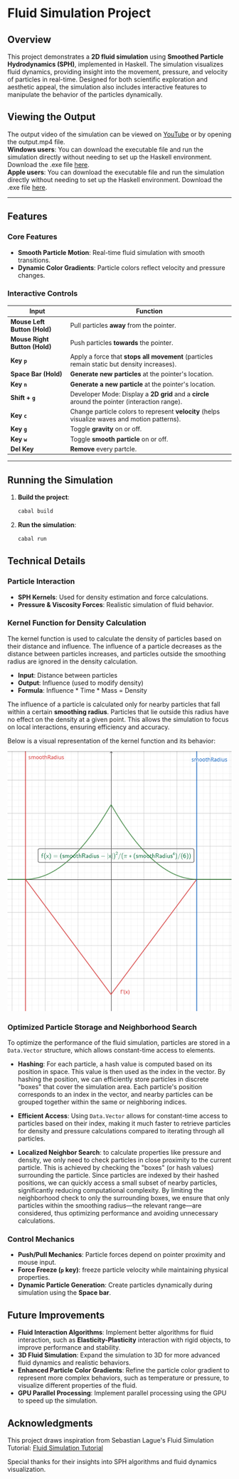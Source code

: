 # Fluid Simulation Project

## Overview

This project demonstrates a **2D fluid simulation** using **Smoothed Particle Hydrodynamics (SPH)**, implemented in Haskell. The simulation visualizes fluid dynamics, providing insight into the movement, pressure, and velocity of particles in real-time. Designed for both scientific exploration and aesthetic appeal, the simulation also includes interactive features to manipulate the behavior of the particles dynamically.

## Viewing the Output  
The output video of the simulation can be viewed on [YouTube](https://youtu.be/LiqdPfCDhqo) or by opening the output.mp4 file.  
**Windows users**: You can download the executable file and run the simulation directly without needing to set up the Haskell environment. Download the .exe file [here](https://github.com/LucaYan0506/Haskell-Animation/releases/download/V.1.0.1/installer.exe).  
**Apple users**: You can download the executable file and run the simulation directly without needing to set up the Haskell environment. Download the .exe file [here](https://github.com/LucaYan0506/Haskell-Animation/releases/download/V.1.0.1.Mac/haskell-animation).

---

## Features

### **Core Features**
- **Smooth Particle Motion**: Real-time fluid simulation with smooth transitions.
- **Dynamic Color Gradients**: Particle colors reflect velocity and pressure changes.

### **Interactive Controls**

| Input                     | Function                                                                                      |
|---------------------------|-----------------------------------------------------------------------------------------------|
| **Mouse Left Button (Hold)**   | Pull particles **away** from the pointer.                                                  |
| **Mouse Right Button (Hold)**  | Push particles **towards** the pointer.                                                    |
| **Key `p`**               | Apply a force that **stops all movement** (particles remain static but density increases).    |
| **Space Bar (Hold)**       | **Generate new particles** at the pointer's location.                                          |
| **Key `n`**                | **Generate a new particle** at the pointer's location.                                          |
| **Shift + `g`**     | Developer Mode: Display a **2D grid** and a **circle** around the pointer (interaction range). |
| **Key `c`**               | Change particle colors to represent **velocity** (helps visualize waves and motion patterns). |
| **Key `g`**               | Toggle **gravity** on or off.                                                                 |
| **Key `w`**               | Toggle **smooth particle** on or off.                                                                 |
| **Del Key**               | **Remove** every partcle.                                                                 |

---

## Running the Simulation

1. **Build the project**:
   ```bash
   cabal build
   ```
2. **Run the simulation**:
   ```bash
   cabal run
   ```


## Technical Details

### **Particle Interaction**
- **SPH Kernels**: Used for density estimation and force calculations.
- **Pressure & Viscosity Forces**: Realistic simulation of fluid behavior.

### Kernel Function for Density Calculation

The kernel function is used to calculate the density of particles based on their distance and influence. The influence of a particle decreases as the distance between particles increases, and particles outside the smoothing radius are ignored in the density calculation.

- **Input**: Distance between particles
- **Output**: Influence (used to modify density)
- **Formula**: Influence * Time * Mass = Density

The influence of a particle is calculated only for nearby particles that fall within a certain **smoothing radius**. Particles that lie outside this radius have no effect on the density at a given point. This allows the simulation to focus on local interactions, ensuring efficiency and accuracy.

Below is a visual representation of the kernel function and its behavior:

![Kernel Function](https://github.com/LucaYan0506/Haskell-Animation/blob/master/Kernel%20Function.png)

### Optimized Particle Storage and Neighborhood Search

To optimize the performance of the fluid simulation, particles are stored in a `Data.Vector` structure, which allows constant-time access to elements. 
- **Hashing**: For each particle, a hash value is computed based on its position in space. This value is then used as the index in the vector. By hashing the position, we can efficiently store particles in discrete "boxes" that cover the simulation area. Each particle's position corresponds to an index in the vector, and nearby particles can be grouped together within the same or neighboring indices.

- **Efficient Access**: Using `Data.Vector` allows for constant-time access to particles based on their index, making it much faster to retrieve particles for density and pressure calculations compared to iterating through all particles.

- **Localized Neighbor Search**: to calculate properties like pressure and density, we only need to check particles in close proximity to the current particle. This is achieved by checking the "boxes" (or hash values) surrounding the particle. Since particles are indexed by their hashed positions, we can quickly access a small subset of nearby particles, significantly reducing computational complexity. By limiting the neighborhood check to only the surrounding boxes, we ensure that only particles within the smoothing radius—the relevant range—are considered, thus optimizing performance and avoiding unnecessary calculations.

### **Control Mechanics**
- **Push/Pull Mechanics**: Particle forces depend on pointer proximity and mouse input.
- **Force Freeze (`p` key)**: freeze particle velocity while maintaining physical properties.
- **Dynamic Particle Generation**: Create particles dynamically during simulation using the **Space bar**.

## Future Improvements
- **Fluid Interaction Algorithms**: Implement better algorithms for fluid interaction, such as **Elasticity-Plasticity** interaction with rigid objects, to improve performance and stability.
- **3D Fluid Simulation**: Expand the simulation to 3D for more advanced fluid dynamics and realistic behaviors.
- **Enhanced Particle Color Gradients**: Refine the particle color gradient to represent more complex behaviors, such as temperature or pressure, to visualize different properties of the fluid.
- **GPU Parallel Processing**: Implement parallel processing using the GPU to speed up the simulation.

## Acknowledgments
This project draws inspiration from Sebastian Lague's Fluid Simulation Tutorial:
[Fluid Simulation Tutorial](https://www.youtube.com/watch?v=rSKMYc1CQHE&t=878s)

Special thanks for their insights into SPH algorithms and fluid dynamics visualization.
